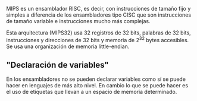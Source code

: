 MIPS es un ensamblador RISC, es decir, con instrucciones de tamaño fijo y simples a diferencia de los ensambladores tipo CISC que son instrucciones de tamaño variable e instrucciones mucho más complejas.

Esta arquitectura (MIPS32) usa 32 registros de 32 bits, palabras de 32 bits, instrucciones y direcciones de 32 bits y memoria de $2^{32}$ bytes accesibles. Se usa una organización de memoria little-endian.

## "Declaración de variables"

En los ensambladores no se pueden declarar variables como sí se puede hacer en lenguajes de más alto nivel. En cambio lo que se puede hacer es el uso de etiquetas que llevan a un espacio de memoria determinado.